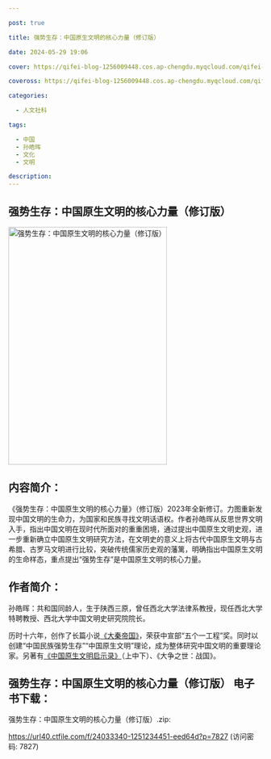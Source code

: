 ```yaml
---

post: true

title: 强势生存：中国原生文明的核心力量（修订版）

date: 2024-05-29 19:06

cover: https://qifei-blog-1256009448.cos.ap-chengdu.myqcloud.com/qifei-blog/65195142c458853aefadacf8.jpg

coveross: https://qifei-blog-1256009448.cos.ap-chengdu.myqcloud.com/qifei-blog/65195142c458853aefadacf8.jpg

categories:

  - 人文社科

tags:

  - 中国
  - 孙皓晖
  - 文化
  - 文明

description:
---
```


## 强势生存：中国原生文明的核心力量（修订版）
<img alt="强势生存：中国原生文明的核心力量（修订版） " class="aligncenter loaded" data-was-processed="true" decoding="async" fetchpriority="high" height="471" src="https://qifei-blog-1256009448.cos.ap-chengdu.myqcloud.com/qifei-blog/65195142c458853aefadacf8.jpg" style="cursor: zoom-in;" width="314"/>

## 内容简介：

《强势生存：中国原生文明的核心力量》（修订版）2023年全新修订。力图重新发现中国文明的生命力，为国家和民族寻找文明话语权。作者孙皓晖从反思世界文明入手，指出中国文明在现时代所面对的重重困境，通过提出中国原生文明史观，进一步重新确立中国原生文明研究方法，在文明史的意义上将古代中国原生文明与古希腊、古罗马文明进行比较，突破传统儒家历史观的藩篱，明确指出中国原生文明的生命样态，重点提出“强势生存”是中国原生文明的核心力量。

## 作者简介：

孙皓晖：共和国同龄人，生于陕西三原，曾任西北大学法律系教授，现任西北大学特聘教授、西北大学中国文明史研究院院长。

历时十六年，创作了长篇小说<a href="https://www.huibooks.com/257.html">《大秦帝国》</a>，荣获中宣部“五个一工程”奖。同时以创建“中国民族强势生存”“中国原生文明”理论，成为整体研究中国文明的重要理论家。另著有<a href="https://www.huibooks.com/4386.html">《中国原生文明启示录》</a>（上中下）、《大争之世：战国》。

## 强势生存：中国原生文明的核心力量（修订版） 电子书下载：

强势生存：中国原生文明的核心力量（修订版）.zip: 

https://url40.ctfile.com/f/24033340-1251234451-eed64d?p=7827 (访问密码: 7827)
